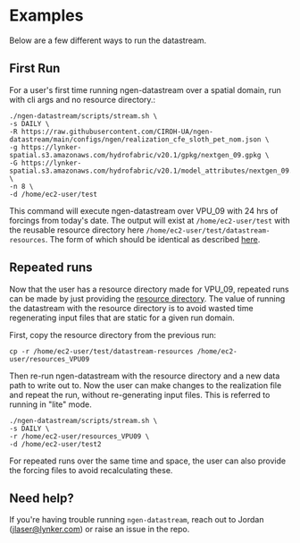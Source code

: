 # Examples
Below are a few different ways to run the datastream. 

## First Run
For a user's first time running ngen-datastream over a spatial domain, run with cli args and no resource directory.:
```
./ngen-datastream/scripts/stream.sh \
-s DAILY \
-R https://raw.githubusercontent.com/CIROH-UA/ngen-datastream/main/configs/ngen/realization_cfe_sloth_pet_nom.json \
-g https://lynker-spatial.s3.amazonaws.com/hydrofabric/v20.1/gpkg/nextgen_09.gpkg \
-G https://lynker-spatial.s3.amazonaws.com/hydrofabric/v20.1/model_attributes/nextgen_09.parquet \
-n 8 \
-d /home/ec2-user/test
```
This command will execute ngen-datastream over VPU_09 with 24 hrs of forcings from today's date. The output will exist at `/home/ec2-user/test` with the reusable resource directory here `/home/ec2-user/test/datastream-resources`. The form of which should be identical as described [here](https://github.com/CIROH-UA/ngen-datastream?tab=readme-ov-file#guide-for-building-a-resource_path).

## Repeated runs
Now that the user has a resource directory made for VPU_09, repeated runs can be made by just providing the [resource directory](https://github.com/CIROH-UA/ngen-datastream?tab=readme-ov-file#guide-for-building-a-resource_path). The value of running the datastream with the resource directory is to avoid wasted time regenerating input files that are static for a given run domain. 

First, copy the resource directory from the previous run:
```
cp -r /home/ec2-user/test/datastream-resources /home/ec2-user/resources_VPU09
```
Then re-run ngen-datastream with the resource directory and a new data path to write out to. Now the user can make changes to the realization file and repeat the run, without re-generating input files. This is referred to running in "lite" mode.
```
./ngen-datastream/scripts/stream.sh \
-s DAILY \
-r /home/ec2-user/resources_VPU09 \
-d /home/ec2-user/test2
```
For repeated runs over the same time and space, the user can also provide the forcing files to avoid recalculating these.

## Need help?
If you're having trouble running `ngen-datastream`, reach out to Jordan (jlaser@lynker.com) or raise an issue in the repo.